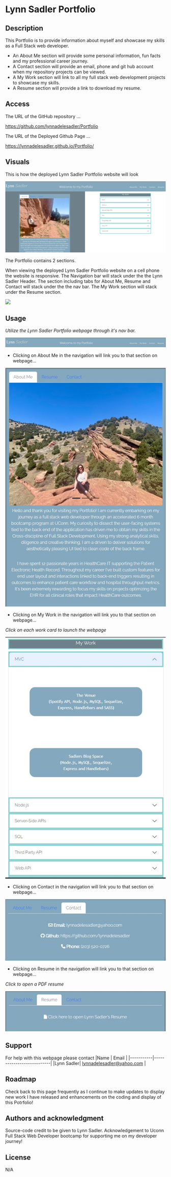 # Lynn Sadler Portfolio

## Description

This Portfolio is to provide information about myself and showcase my skills as a Full Stack web developer.
* An About Me section will provide some personal information, fun facts and my professional career journey. 
* A Contact section will provide an email, phone and git hub account when my repository projects can be viewed. 
* A My Work section will link to all my full stack web development projects to showcase my skills. 
* A Resume section will provide a link to download my resume. 

## Access

The URL of the GitHub repository ...

https://github.com/lynnadelesadler/Portfolio

The URL of the Deployed Github Page  ...

https://lynnadelesadler.github.io/Portfolio/
## Visuals
<!-- Provide the visuals for full display and phone display -->
This is how the deployed Lynn Sadler Portfolio website will look


<img src="./assets/images/new-homepage.jpg">

The Portfolio contains 2 sections. 

When viewing the deployed Lynn Sadler Portfolio website on a cell phone the website is responsive. The Navigation bar will stack under the the Lynn Sadler Header. The section including tabs for About Me, Resume and Contact will stack under the the nav bar. The My Work section will stack under the Resume section.  

<img src="./assets/images/cell-phone.jpg">


 
## Usage
<!-- This text is Italics -->
*Utilize the Lynn Sadler Portfolio webpage through it's nav bar.*

<img src="./assets/Images/Header.png">

<!-- Provide the navigation links in list format -->
* Clicking on About Me in the navigation will link you to that section on webpage...

<img src="./assets/Images/About Me Section.jpg">
 

*  Clicking on My Work in the navigation will link you to that section on webpage...

 *Click on each work card to launch the webpage*

<img src="./assets/Images/My Work Section.jpeg">
 

*  Clicking on Contact in the navigation will link you to that section on webpage...

<img src="./assets/Images/contact section.jpeg">

*  Clicking on Resume in the navigation will link you to that section on webpage...

*Click to open a PDF resume*

<img src="./assets/Images/Resume Section.jpeg">
 
## Support
For help with this webpage please contact 
|Name       | Email                     |
|-----------|---------------------------|
|Lynn Sadler| lynnadelesadler@yahoo.com |

## Roadmap
Check back to this page frequently as I continue to make updates to display new work I have released and enhancements on the coding and display of this Potrfolio!

## Authors and acknowledgment

Source-code credit to be given to Lynn Sadler. Acknowledgement to Uconn Full Stack Web Developer bootcamp for supporting me on my developer journey!



## License
N/A